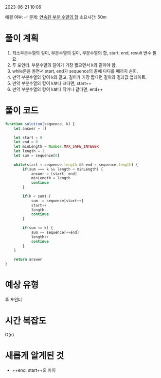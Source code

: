 2023-06-21
10:06

해결 여부: ✅
문제: [연속된 부분 수열의 합](https://school.programmers.co.kr/learn/courses/30/lessons/178870#)
소요시간: 50m

# 풀이 계획
1. 최소부분수열의 길이, 부분수열의 길이, 부분수열의 합, start, end, result 변수 필요
2. 투 포인터. 부분수열의 길이가 가장 짧으면서 k와 같아야 함.
3. while문을 돌면서 start, end가 sequence의 끝에 다다를 때까지 순회.
4. 만약 부분수열의 합이 k와 같고, 길이가 가장 짧다면 길이와 결과값 업데이트.
5. 만약 부분수열의 합이 k보다 크다면, start++
6. 만약 부분수열의 합이 k보다 작거나 같다면, end++
# 풀이 코드 
```js
function solution(sequence, k) {
    let answer = []
    
    let start = 0
    let end = 0
    let minLength = Number.MAX_SAFE_INTEGER
    let length = 1
    let sum = sequence[0]
    
    while(start < sequence.length && end < sequence.length) {
        if(sum === k && length < minLength) {
            answer = [start, end]
            minLength = length
            continue
        }
        
        if(k < sum) {
            sum -= sequence[start++]
            start++
            length--
            continue
        }
        
        if(sum <= k) {
            sum += sequence[++end]
            length++
            continue
        }
    }
    
    return answer
}
```
# 예상 유형
투 포인터
 
# 시간 복잡도
O(n)

# 새롭게 알게된 것
- ++end, start++의 차이